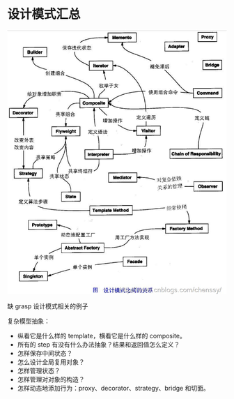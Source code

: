 # 设计模式汇总

![设计模式之间的关系](设计模式之间的关系.jpg)

缺 grasp 设计模式相关的例子

复杂模型抽象：

- 纵看它是什么样的 template，横看它是什么样的 composite。
- 所有的 step 有没有什么办法抽象？结果和返回值怎么定义？
- 怎样保存中间状态？
- 怎么设计全局复用对象？
- 怎样管理状态？
- 怎样管理对对象的构造？
- 怎样动态地添加行为：proxy、decorator、strategy、bridge 和切面。